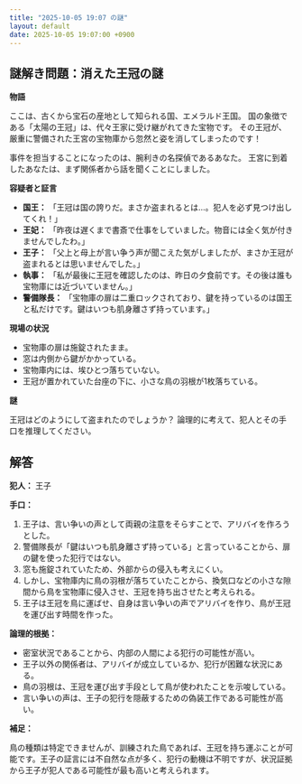 ```yaml
---
title: "2025-10-05 19:07 の謎"
layout: default
date: 2025-10-05 19:07:00 +0900
---
```

## 謎解き問題：消えた王冠の謎

**物語**

ここは、古くから宝石の産地として知られる国、エメラルド王国。
国の象徴である「太陽の王冠」は、代々王家に受け継がれてきた宝物です。
その王冠が、厳重に警備された王宮の宝物庫から忽然と姿を消してしまったのです！

事件を担当することになったのは、腕利きの名探偵であるあなた。
王宮に到着したあなたは、まず関係者から話を聞くことにしました。

**容疑者と証言**

*   **国王：** 「王冠は国の誇りだ。まさか盗まれるとは…。犯人を必ず見つけ出してくれ！」
*   **王妃：** 「昨夜は遅くまで書斎で仕事をしていました。物音には全く気が付きませんでしたわ。」
*   **王子：** 「父上と母上が言い争う声が聞こえた気がしましたが、まさか王冠が盗まれるとは思いませんでした。」
*   **執事：** 「私が最後に王冠を確認したのは、昨日の夕食前です。その後は誰も宝物庫には近づいていません。」
*   **警備隊長：** 「宝物庫の扉は二重ロックされており、鍵を持っているのは国王と私だけです。鍵はいつも肌身離さず持っています。」

**現場の状況**

*   宝物庫の扉は施錠されたまま。
*   窓は内側から鍵がかかっている。
*   宝物庫内には、埃ひとつ落ちていない。
*   王冠が置かれていた台座の下に、小さな鳥の羽根が1枚落ちている。

**謎**

王冠はどのようにして盗まれたのでしょうか？
論理的に考えて、犯人とその手口を推理してください。

## 解答

**犯人：** 王子

**手口：**

1.  王子は、言い争いの声として両親の注意をそらすことで、アリバイを作ろうとした。
2.  警備隊長が「鍵はいつも肌身離さず持っている」と言っていることから、扉の鍵を使った犯行ではない。
3.  窓も施錠されていたため、外部からの侵入も考えにくい。
4.  しかし、宝物庫内に鳥の羽根が落ちていたことから、換気口などの小さな隙間から鳥を宝物庫に侵入させ、王冠を持ち出させたと考えられる。
5.  王子は王冠を鳥に運ばせ、自身は言い争いの声でアリバイを作り、鳥が王冠を運び出す時間を作った。

**論理的根拠：**

*   密室状況であることから、内部の人間による犯行の可能性が高い。
*   王子以外の関係者は、アリバイが成立しているか、犯行が困難な状況にある。
*   鳥の羽根は、王冠を運び出す手段として鳥が使われたことを示唆している。
*   言い争いの声は、王子の犯行を隠蔽するための偽装工作である可能性が高い。

**補足：**

鳥の種類は特定できませんが、訓練された鳥であれば、王冠を持ち運ぶことが可能です。王子の証言には不自然な点が多く、犯行の動機は不明ですが、状況証拠から王子が犯人である可能性が最も高いと考えられます。
